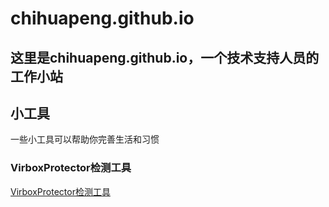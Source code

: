 # chihuapeng.github.io
## 这里是chihuapeng.github.io，一个技术支持人员的工作小站

## 小工具
一些小工具可以帮助你完善生活和习惯

### VirboxProtector检测工具
[VirboxProtector检测工具](Virboxprotector加壳检测工具.exe)
